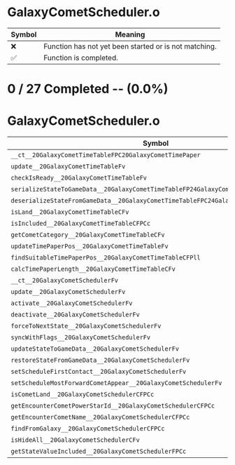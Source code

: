# GalaxyCometScheduler.o
| Symbol | Meaning 
| ------------- | ------------- 
| :x: | Function has not yet been started or is not matching. 
| :white_check_mark: | Function is completed. 


# 0 / 27 Completed -- (0.0%)
# GalaxyCometScheduler.o
| Symbol | Decompiled? |
| ------------- | ------------- |
| `__ct__20GalaxyCometTimeTableFPC20GalaxyCometTimePaper` | :x: |
| `update__20GalaxyCometTimeTableFv` | :x: |
| `checkIsReady__20GalaxyCometTimeTableFv` | :x: |
| `serializeStateToGameData__20GalaxyCometTimeTableFP24GalaxyCometSerializeInfo` | :x: |
| `deserializeStateFromGameData__20GalaxyCometTimeTableFPC24GalaxyCometSerializeInfo` | :x: |
| `isLand__20GalaxyCometTimeTableCFv` | :x: |
| `isIncluded__20GalaxyCometTimeTableCFPCc` | :x: |
| `getCometCategory__20GalaxyCometTimeTableCFv` | :x: |
| `updateTimePaperPos__20GalaxyCometTimeTableFv` | :x: |
| `findSuitableTimePaperPos__20GalaxyCometTimeTableCFPll` | :x: |
| `calcTimePaperLength__20GalaxyCometTimeTableCFv` | :x: |
| `__ct__20GalaxyCometSchedulerFv` | :x: |
| `update__20GalaxyCometSchedulerFv` | :x: |
| `activate__20GalaxyCometSchedulerFv` | :x: |
| `deactivate__20GalaxyCometSchedulerFv` | :x: |
| `forceToNextState__20GalaxyCometSchedulerFv` | :x: |
| `syncWithFlags__20GalaxyCometSchedulerFv` | :x: |
| `updateStateToGameData__20GalaxyCometSchedulerFv` | :x: |
| `restoreStateFromGameData__20GalaxyCometSchedulerFv` | :x: |
| `setScheduleFirstContact__20GalaxyCometSchedulerFv` | :x: |
| `setScheduleMostForwardCometAppear__20GalaxyCometSchedulerFv` | :x: |
| `isCometLand__20GalaxyCometSchedulerCFPCc` | :x: |
| `getEncounterCometPowerStarId__20GalaxyCometSchedulerCFPCc` | :x: |
| `getEncounterCometName__20GalaxyCometSchedulerCFPCc` | :x: |
| `findFromGalaxy__20GalaxyCometSchedulerCFPCc` | :x: |
| `isHideAll__20GalaxyCometSchedulerCFv` | :x: |
| `getStateValueIncluded__20GalaxyCometSchedulerFPCc` | :x: |
